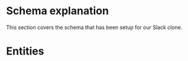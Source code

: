 # Schema explanation

This section covers the schema that has been setup for our Slack clone.

# Entities
